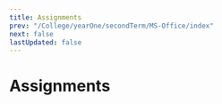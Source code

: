 ```yaml
---
title: Assignments
prev: "/College/yearOne/secondTerm/MS-Office/index"
next: false
lastUpdated: false
---
```


# Assignments
